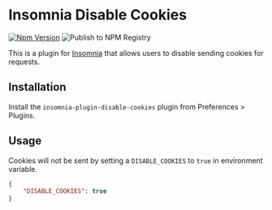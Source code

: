 # Insomnia Disable Cookies

[![Npm Version](https://img.shields.io/npm/v/insomnia-plugin-disable-cookies.svg)](https://www.npmjs.com/package/insomnia-plugin-disable-cookies)
![Publish to NPM Registry](https://github.com/seanghay/insomnia-plugin-disable-cookies/workflows/Publish%20to%20NPM%20Registry/badge.svg)

This is a plugin for [Insomnia](https://insomnia.rest) that allows users to disable sending cookies for requests.

## Installation

Install the `insomnia-plugin-disable-cookies` plugin from Preferences > Plugins.

## Usage

Cookies will not be sent by setting a `DISABLE_COOKIES` to `true` in environment variable.

```json
{
	"DISABLE_COOKIES": true
}
```
